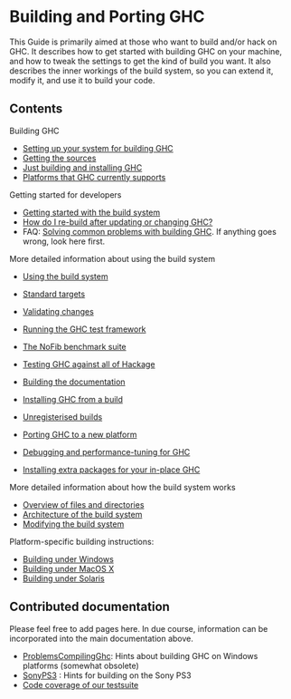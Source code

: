 # Building and Porting GHC



This Guide is primarily aimed at those who want to build and/or
hack on GHC.  It describes how to get started with building GHC on your
machine, and how to tweak the settings to get the kind of build you
want.  It also describes the inner workings of the build system, so you
can extend it, modify it, and use it to build your code.


## Contents



Building GHC


- [Setting up your system for building GHC](building/preparation)
- [Getting the sources](building/getting-the-sources)
- [Just building and installing GHC](building/quick-start)
- [Platforms that GHC currently supports](platforms)


Getting started for developers


- [Getting started with the build system](building/hacking)
- [How do I re-build after updating or changing GHC?](building/rebuilding)
- FAQ: [Solving common problems with building GHC](building/troubleshooting). If anything goes wrong, look here first.


More detailed information about using the build system


- [Using the build system](building/using)
- [Standard targets](building/standard-targets)
- [Validating changes](testing-patches)
- [Running the GHC test framework](building/running-tests)
- [The NoFib benchmark suite](building/running-no-fib)
- [Testing GHC against all of Hackage](hackage-testing)

- [Building the documentation](building/docs)
- [Installing GHC from a build](building/installing)
- [Unregisterised builds](building/unregisterised)
- [Porting GHC to a new platform](building/porting)

- [Debugging and performance-tuning for GHC](debugging)
- [Installing extra packages for your in-place GHC](debugging/installing-packages-inplace)


More detailed information about how the build system works


- [Overview of files and directories](commentary/source-tree)
- [Architecture of the build system](building/architecture)
- [Modifying the build system](building/modifying)


Platform-specific building instructions:


- [Building under Windows](building/windows)
- [Building under MacOS X](building/mac-osx)
- [Building under Solaris](building/solaris)

## Contributed documentation



Please feel free to add pages here.  In due course, information can be incorporated into the main documentation above.


- [ProblemsCompilingGhc](problems-compiling-ghc): Hints about building GHC on Windows platforms (somewhat obsolete)
- [SonyPS3](sony-p-s3) : Hints for building on the Sony PS3
- [Code coverage of our testsuite](ghc-coverage)
